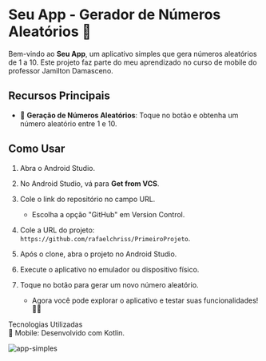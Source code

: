 

# Seu App - Gerador de Números Aleatórios 🎲

Bem-vindo ao **Seu App**, um aplicativo simples que gera números aleatórios de 1 a 10. Este projeto faz parte do meu aprendizado no curso de mobile do professor Jamilton Damasceno.

## Recursos Principais

- 🎲 **Geração de Números Aleatórios**: Toque no botão e obtenha um número aleatório entre 1 e 10.

## Como Usar

1. Abra o Android Studio.

2. No Android Studio, vá para **Get from VCS**.

3. Cole o link do repositório no campo URL.

   - Escolha a opção "GitHub" em Version Control.

4. Cole a URL do projeto: `https://github.com/rafaelchriss/PrimeiroProjeto`.

5. Após o clone, abra o projeto no Android Studio.

6. Execute o aplicativo no emulador ou dispositivo físico.

7. Toque no botão para gerar um novo número aleatório.

   - Agora você pode explorar o aplicativo e testar suas funcionalidades! 🚀✨


Tecnologias Utilizadas
<br>
📱 Mobile: Desenvolvido com Kotlin.




![app-simples](https://github.com/rafaelchriss/PrimeiroProjeto/assets/86614504/062fb28f-86ea-4f52-a26f-f5f64edfe1dd)

